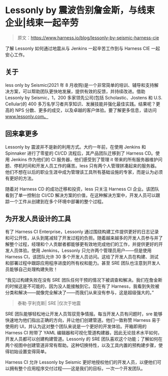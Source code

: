 # Lessonly by 震波告别詹金斯，与线束企业|线束一起辛劳

> 原文：<https://www.harness.io/blog/lessonly-by-seismic-harness-cie>

了解 Lessonly 如何通过地震从与 Jenkins 一起辛苦工作到与 Harness CIE 一起安心工作。

## 关于

less only by Seismic(2021 年 8 月收购)是一个非常简单的培训、辅导和支持解决方案，可以帮助团队更快地发展，提供有效的反馈，并持续改进。借助 Lessonly by Seismic，1，200 多家领先公司(包括 Scholastic、Jostens 和 U.S. Cellular)的 400 多万名学习者共享知识、发展技能并强化最佳实践。结果呢？更高的 NPS 分数、更多的成交，以及卓越的客户体验。要了解更多信息，请访问 www.lessonly.com。

## 回来拿更多

Lessonly by 震波并不是新的利用方式。大约一年前，在使用 Jenkins 和 Spinnaker 进行了零星的 CI/CD 流程后，其产品团队迁移到了 Harness CD。使用 Jenkins 作为他们的 CI 服务器，他们感受到了管理 it 带来的所有服务器维护问题、停机时间和开发人员工作的痛苦。less 只有两个人管理拼凑起来的服务器。他们不想在以后的职业生涯中成为管理该工具所有基础设施的专家，而是认为必须有更好的方法。

随着对 Harness CD 的成功迁移和投资，less 只关注 Harness CI 企业。该团队看到了单一控制台 CI/CD 解决方案的价值，在这种解决方案中，开发人员可以跟踪一个工件从创建到在多个环境中部署的整个过程。

## 为开发人员设计的工具

有了 Harness CI Enterprise，Lessonly 通过围绕构建工件提供更好的日志记录和可公开性，从头到尾减轻了开发过程的负担。随着越来越多的开发人员参与并了解整个过程，经理和个人贡献者都能够更有效地完成他们的工作，并提供更好的开发人员体验。使用 Jenkins，Lessonly 只允许两个管理员用户——但是使用 Harness CI，该团队允许 30 多个开发人员访问。这给了开发人员在构建、测试和部署过程中跟踪应用程序进度的所有权和能力。甚至 SRE 团队也注意到开发人员能够自己处理构建失败！

“我见过构建失败在没有 SRE 团队任何干预的情况下被调查和解决。我们在詹金斯的时候这是不可能的，因为没人能接触到它。现在有了 Harness，我看到失败被分类和解决——就像完全解决了——而我们从来没有参与，这是超级强大的。”

> 泰勒·亨利克斯| SRE |仅次于地震

SRE 团队能够轻松地让开发人员驾驭竞争情报。每当开发人员有问题时，sre 能够快速地为他们指出正确的方向，并让他们创建管道。他们一致称赞 Harness 易于使用的 UI，并认为这对整个团队来说是一个更好的开发体验。开箱即用的 Harness CI 附带了 YAML 编辑器和可视化管道构建器，因此无论技术水平如何，开发人员都可以创建构建管道。Lessonly 的 SRE 团队喜欢这个功能；了解如何在两个视图中创建管道非常有帮助。这种切换特性，以及工具内置的预构建步骤，使得初始设置变得简单。

Harness CI 允许 Lessonly by Seismic 更好地授权他们的开发人员，以便他们可以拥有整个应用程序交付过程——这是我们的目标，一次一个开发团队。